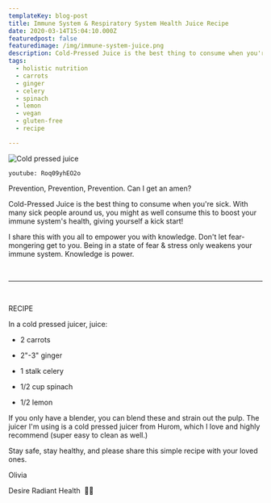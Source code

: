 ```yaml
---
templateKey: blog-post
title: Immune System & Respiratory System Health Juice Recipe
date: 2020-03-14T15:04:10.000Z
featuredpost: false
featuredimage: /img/immune-system-juice.png
description: Cold-Pressed Juice is the best thing to consume when you're sick.
tags:
  - holistic nutrition
  - carrots
  - ginger
  - celery
  - spinach
  - lemon
  - vegan
  - gluten-free
  - recipe

---
```


![Cold pressed juice](/img/immune-system-juice.png)

`youtube: Roq09yhEO2o`

Prevention, Prevention, Prevention. Can I get an amen? ⁣ ⁣ 

Cold-Pressed Juice is the best thing to consume when you're sick. With many sick people around us, you might as well consume this to boost your immune system's health, giving yourself a kick start! ⁣ ⁣ 

I share this with you all to empower you with knowledge. Don't let fear-mongering get to you. Being in a state of fear & stress only weakens your immune system. Knowledge is power. ⁣ ⁣ 

<br />

---

<br />

RECIPE

In a cold pressed juicer, juice:

- 2 carrots

- 2"-3" ginger

- 1 stalk celery

- 1/2 cup spinach

- 1/2 lemon 

If you only have a blender, you can blend these and strain out the pulp. The juicer I'm using is a cold pressed juicer from Hurom, which I love and highly recommend (super easy to clean as well.)

Stay safe, stay healthy, and please share this simple recipe with your loved ones. ⁣ ⁣ 

Olivia  

Desire Radiant Health ⁣ 💖🌟⁣
